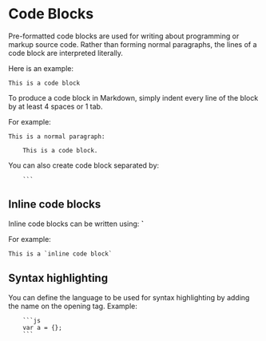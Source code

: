# Code Blocks

Pre-formatted code blocks are used for writing about programming or markup source code. Rather than forming normal paragraphs, the lines of a code block are interpreted literally.

Here is an example:
```text
This is a code block
```

To produce a code block in Markdown, simply indent every line of the block by at least 4 spaces or 1 tab.

For example:
```
This is a normal paragraph:

    This is a code block.
```

You can also create code block separated by:

```
    ```
```

## Inline code blocks

Inline code blocks can be written using: **`**

For example:
```
This is a `inline code block`
```

## Syntax highlighting

You can define the language to be used for syntax highlighting by adding the name on the opening tag. Example:

```
    ```js
    var a = {};
    ```
```